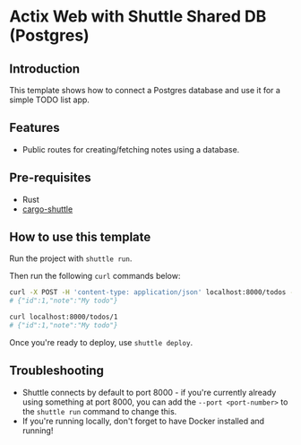 # Actix Web with Shuttle Shared DB (Postgres)

## Introduction

This template shows how to connect a Postgres database and use it for a simple TODO list app.

## Features
- Public routes for creating/fetching notes using a database.

## Pre-requisites

- Rust
- [cargo-shuttle](https://www.shuttle.dev)

## How to use this template

Run the project with `shuttle run`.

Then run the following `curl` commands below:

```bash
curl -X POST -H 'content-type: application/json' localhost:8000/todos --data '{"note":"My todo"}'
# {"id":1,"note":"My todo"}

curl localhost:8000/todos/1
# {"id":1,"note":"My todo"}
```

Once you're ready to deploy, use `shuttle deploy`.

## Troubleshooting
- Shuttle connects by default to port 8000 - if you're currently already using something at port 8000, you can add
  the `--port <port-number>` to the `shuttle run` command to change this.
- If you're running locally, don't forget to have Docker installed and running!
